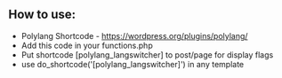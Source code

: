 How to use:
---------------------

 * Polylang Shortcode - https://wordpress.org/plugins/polylang/
 * Add this code in your functions.php
 * Put shortcode [polylang_langswitcher] to post/page for display flags
 * use do_shortcode('[polylang_langswitcher]') in any template
